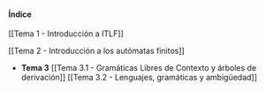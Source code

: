 #### Índice

[[Tema 1 - Introducción a ITLF]]

[[Tema 2 - Introducción a los autómatas finitos]]

- **Tema 3**
	[[Tema 3.1 - Gramáticas Libres de Contexto y árboles de derivación]]
	[[Tema 3.2 - Lenguajes, gramáticas y ambigüedad]]
	
